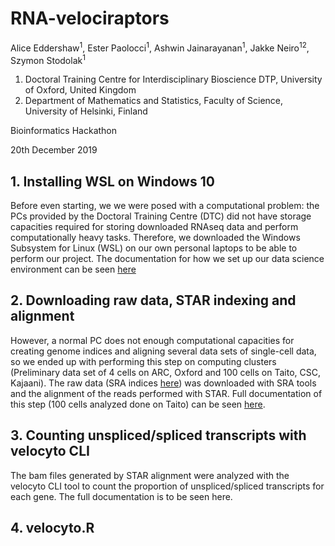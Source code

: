 # RNA-velociraptors

Alice Eddershaw<sup>1</sup>, Ester Paolocci<sup>1</sup>, Ashwin Jainarayanan<sup>1</sup>, Jakke Neiro<sup>12</sup>, Szymon Stodolak<sup>1</sup>

1. Doctoral Training Centre for Interdisciplinary Bioscience DTP, University of Oxford, United Kingdom
2. Department of Mathematics and Statistics, Faculty of Science, University of Helsinki, Finland

Bioinformatics Hackathon 

20th December 2019

## 1. Installing WSL on Windows 10
Before even starting, we we were posed with a computational problem: the PCs provided by the Doctoral Training Centre (DTC) did not have storage capacities required for storing downloaded RNAseq data and perform computationally heavy tasks. Therefore, we downloaded the Windows Subsystem for Linux (WSL) on our own personal laptops to be able to perform our project. The documentation for how we set up our data science environment can be seen [here](WSLInstallation.md)

## 2. Downloading raw data, STAR indexing and alignment
However, a normal PC does not enough computational capacities for creating genome indices and aligning several data sets of single-cell data, so we ended up with performing this step on computing clusters (Preliminary data set of 4 cells on ARC, Oxford and 100 cells on Taito, CSC, Kajaani). The raw data (SRA indices [here](FINAL_TEST_SET.txt)) was downloaded with SRA tools and the alignment of the reads performed with STAR. Full documentation of this step (100 cells analyzed done on Taito) can be seen [here](STAR.md).

## 3. Counting unspliced/spliced transcripts with velocyto CLI
The bam files generated by STAR alignment were analyzed with the velocyto CLI tool to count the proportion of unspliced/spliced transcripts for each gene. The full documentation is to be seen here.

## 4. velocyto.R
